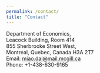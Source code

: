 ```yaml
---
permalink: /contact/
title: "Contact"
---
```

Department of Economics, <br/>
Leacock Building, Room 414 <br/>
855 Sherbrooke Street West, <br/>
Montreal, Quebec, Canada H3A 2T7 <br/>
Email: miao.dai@mail.mcgill.ca  <br/>
Phone: +1-438-630-9165   



  


